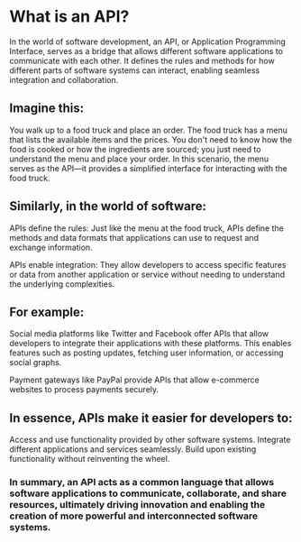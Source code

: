 
# What is an API?

In the world of software development, an API, or Application Programming Interface, serves as a bridge that allows different software applications to communicate with each other. It defines the rules and methods for how different parts of software systems can interact, enabling seamless integration and collaboration.

## Imagine this:

You walk up to a food truck and place an order. The food truck has a menu that lists the available items and the prices. You don't need to know how the food is cooked or how the ingredients are sourced; you just need to understand the menu and place your order. In this scenario, the menu serves as the API—it provides a simplified interface for interacting with the food truck.

## Similarly, in the world of software:

APIs define the rules: Just like the menu at the food truck, APIs define the methods and data formats that applications can use to request and exchange information.

APIs enable integration: They allow developers to access specific features or data from another application or service without needing to understand the underlying complexities.

## For example:

Social media platforms like Twitter and Facebook offer APIs that allow developers to integrate their applications with these platforms. This enables features such as posting updates, fetching user information, or accessing social graphs.

Payment gateways like PayPal provide APIs that allow e-commerce websites to process payments securely.

## In essence, APIs make it easier for developers to:

Access and use functionality provided by other software systems.
Integrate different applications and services seamlessly.
Build upon existing functionality without reinventing the wheel.
### In summary, an API acts as a common language that allows software applications to communicate, collaborate, and share resources, ultimately driving innovation and enabling the creation of more powerful and interconnected software systems.